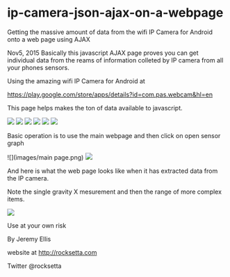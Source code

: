 # ip-camera-json-ajax-on-a-webpage
Getting the massive amount of data from the wifi IP Camera for Android onto a web page using AJAX


Nov5, 2015
Basically this javascript AJAX page proves you can get individual data from the reams of information colleted by IP camera from all your phones sensors.


Using the amazing wifi IP Camera for Android at 

https://play.google.com/store/apps/details?id=com.pas.webcam&hl=en

This page helps makes the ton of data available to javascript.


![](images/Screenshot_2015-11-06-16-04-16.png)
![](images/Screenshot_2015-11-06-16-05-00.png)
![](images/Screenshot_2015-11-06-16-06-06.png)
![](images/Screenshot_2015-11-06-16-07-15.png)
![](images/Screenshot_2015-11-06-16-07-42.png)
![](images/Screenshot_2015-11-06-16-08-04.png)


Basic operation is to use the main webpage and then click on open sensor graph


![](images/main page.png)
![](images/graph.png)





And here is what the web page looks like when it has extracted data from the IP camera.

Note the single gravity X mesurement and then the range of more complex items.




![](images/ipcamera-web.png)














Use at your own risk

By Jeremy Ellis

website at   http://rocksetta.com

Twitter @rocksetta

